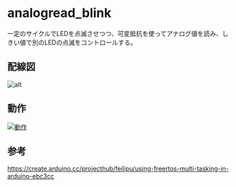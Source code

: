 # analogread_blink

一定のサイクルでLEDを点滅させつつ、可変抵抗を使ってアナログ値を読み、しきい値で別のLEDの点滅をコントロールする。

## 配線図

![alt](https://www.dropbox.com/home?preview=analogread_blink.png)

## 動作

[![動作](http://img.youtube.com/vi/N4dXsZroJ0s/0.jpg)](https://youtu.be/N4dXsZroJ0s)

## 参考

https://create.arduino.cc/projecthub/feilipu/using-freertos-multi-tasking-in-arduino-ebc3cc